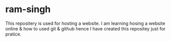 # ram-singh

 This repositery is used for hosting a website.  I am learning  hosing a website online & how to used git & github hence I have created this repositey just for pratice.
